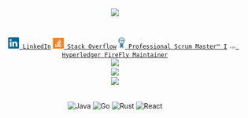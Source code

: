 <h1 align="center">
  <a style="margin-top: 10px;" href="https://git.io/typing-svg">
    <img src="https://readme-typing-svg.herokuapp.com/?lines=Hello,+there;I'm+Alexey+👋;Nice+to+meet+you&size=30">
  </a>
</h1>
<div align="center">
  <code>
    <a href="https://www.linkedin.com/in/alexey-semenyuk-60410b94/" title="LinkedIn Profile"><img width="22" src="images/linkedin.svg"> LinkedIn</a></code>
  <code><a href="https://stackoverflow.com/users/2650960/alexey-semenyuk" title="Stack Overflow Profile"><img width="22" src="images/stackoverflow.svg"> Stack Overflow</a></code>
  <code><a href="https://www.scrum.org/user/517210" title="PSMI"><img width="13.3" src="images/Scrumorg-PSMI_certification.png"> Professional Scrum Master™ I</a></code>
  <code><a href="https://wiki.hyperledger.org/display/FIR/Maintainers" title="Hyperledger"><img width="13.3" src="images/hyperledger-firefly.png"> Hyperledger FireFly Maintainer</a></code>
</div>
<div align="center">
  <img height="200em" src="https://awesome-github-stats.azurewebsites.net/user-stats/alex-semenyuk" />
</div> 
<div align="center">
  <img height="210em" src="https://stackoverflow-card.vercel.app/?userID=2650960"/>
</div>
<div align="center">
  
 <img height="153em" src="https://github-profile-trophy.vercel.app/?username=alex-semenyuk"/>
 
 \
  ![Java](https://img.shields.io/badge/java-%23ED8B00.svg?style=for-the-badge&logo=java&logoColor=white)  ![Go](https://img.shields.io/badge/go-%2300ADD8.svg?style=for-the-badge&logo=go&logoColor=white)  ![Rust](https://img.shields.io/badge/rust-%23000000.svg?style=for-the-badge&logo=rust&logoColor=white)  ![React](https://img.shields.io/badge/react-%2320232a.svg?style=for-the-badge&logo=react&logoColor=%2361DAFB)
  
</div>   
 
  
